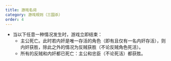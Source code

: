 ```yaml
---
title: 游戏名词
category: 游戏规则（三国杀）
order: 4
---
```


+ 当以下任意一种情况发生时，游戏立即结束：
    + 主公死亡。此时若内奸是唯一存活的角色（即有且仅有一名内奸存活），则内奸获胜，除此之外的情况为反贼获胜（不论反贼角色死活）。
    + 所有的反贼和内奸都已死亡：主公和忠臣（不论死活）都获胜。